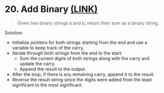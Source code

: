 # 20. Add Binary [(LINK)](https://leetcode.com/problems/add-binary/)

> Given two binary strings a and b, return their sum as a binary string.

Solution:

* Initialize pointers for both strings starting from the end and use a variable to keep track of the carry.
* Iterate through both strings from the end to the start:
    * Sum the current digits of both strings along with the carry and update the carry.
    * Append the result to the output.
* After the loop, if there is any remaining carry, append it to the result.
* Reverse the result string since the digits were added from the least significant to the most significant.